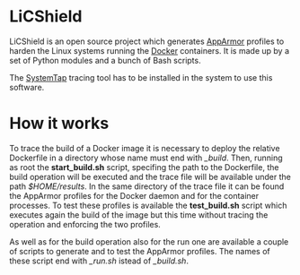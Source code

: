 # LiCShield
LiCShield is an open source project which generates [AppArmor](http://wiki.apparmor.net/index.php/Main_Page) profiles to harden the Linux systems running the [Docker](https://github.com/docker/docker) containers. It is made up by a set of Python modules and a bunch of Bash scripts. 

The [SystemTap](https://sourceware.org/systemtap/) tracing tool has to be installed in the system to use this software.


# How it works
To trace the build of a Docker image it is necessary to deploy the relative Dockerfile in a directory whose name must end with *_build*. Then, running as root the **start_build.sh** script, specifing the path to the Dockerfile, the build operation will be executed and the trace file will be available under the path *$HOME/results*.
In the same directory of the trace file it can be found the AppArmor profiles for the Docker daemon and for the container processes. To test these profiles is available the **test_build.sh** script which executes again the build of the image but this time without tracing the operation and enforcing the two profiles. 

As well as for the build operation also for the run one are available a couple of scripts to generate and to test the AppArmor profiles. The names of these script end with *_run.sh* istead of *_build.sh*.
